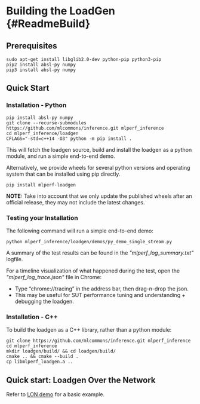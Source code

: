 # Building the LoadGen {#ReadmeBuild}

## Prerequisites

    sudo apt-get install libglib2.0-dev python-pip python3-pip
    pip2 install absl-py numpy
    pip3 install absl-py numpy

## Quick Start
### Installation - Python

    pip install absl-py numpy
    git clone --recurse-submodules https://github.com/mlcommons/inference.git mlperf_inference
    cd mlperf_inference/loadgen
    CFLAGS="-std=c++14 -O3" python -m pip install .

This will fetch the loadgen source, build and install the loadgen as a python module, and run a simple end-to-end demo.

Alternatively, we provide wheels for several python versions and operating system that can be installed using pip directly.

    pip install mlperf-loadgen

**NOTE:** Take into account that we only update the published wheels after an official release, they may not include the latest changes.

### Testing your Installation
The following command will run a simple end-to-end demo:

    python mlperf_inference/loadgen/demos/py_demo_single_stream.py

A summary of the test results can be found in the *"mlperf_log_summary.txt"* logfile.

For a timeline visualization of what happened during the test, open the *"mlperf_log_trace.json"* file in Chrome:
* Type “chrome://tracing” in the address bar, then drag-n-drop the json.
* This may be useful for SUT performance tuning and understanding + debugging the loadgen.

### Installation - C++
To build the loadgen as a C++ library, rather than a python module:

    git clone https://github.com/mlcommons/inference.git mlperf_inference
    cd mlperf_inference
    mkdir loadgen/build/ && cd loadgen/build/
    cmake .. && cmake --build .
    cp libmlperf_loadgen.a ..

## Quick start: Loadgen Over the Network

Refer to [LON demo](demos/lon/README.md) for a basic example.
